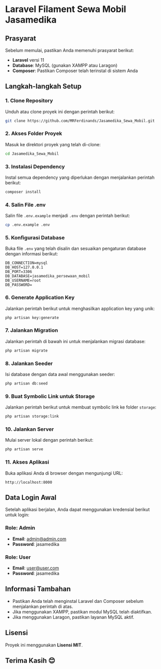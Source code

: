 # Laravel Filament Sewa Mobil Jasamedika

## Prasyarat

Sebelum memulai, pastikan Anda memenuhi prasyarat berikut:

- **Laravel** versi 11
- **Database**: MySQL (gunakan XAMPP atau Laragon)
- **Composer**: Pastikan Composer telah terinstal di sistem Anda

## Langkah-langkah Setup

### 1. Clone Repository

Unduh atau clone proyek ini dengan perintah berikut:

```bash
git clone https://github.com/MRFerdinands/Jasamedika_Sewa_Mobil.git
```

### 2. Akses Folder Proyek

Masuk ke direktori proyek yang telah di-clone:

```bash
cd Jasamedika_Sewa_Mobil
```

### 3. Instalasi Dependency

Instal semua dependency yang diperlukan dengan menjalankan perintah berikut:

```bash
composer install
```

### 4. Salin File .env

Salin file `.env.example` menjadi `.env` dengan perintah berikut:

```bash
cp .env.example .env
```

### 5. Konfigurasi Database

Buka file `.env` yang telah disalin dan sesuaikan pengaturan database dengan informasi berikut:

```
DB_CONNECTION=mysql
DB_HOST=127.0.0.1
DB_PORT=3306
DB_DATABASE=jasamedika_persewaan_mobil
DB_USERNAME=root
DB_PASSWORD=
```

### 6. Generate Application Key

Jalankan perintah berikut untuk menghasilkan application key yang unik:

```bash
php artisan key:generate
```

### 7. Jalankan Migration

Jalankan perintah di bawah ini untuk menjalankan migrasi database:

```bash
php artisan migrate
```

### 8. Jalankan Seeder

Isi database dengan data awal menggunakan seeder:

```bash
php artisan db:seed
```

### 9. Buat Symbolic Link untuk Storage

Jalankan perintah berikut untuk membuat symbolic link ke folder `storage`:

```bash
php artisan storage:link
```

### 10. Jalankan Server

Mulai server lokal dengan perintah berikut:

```bash
php artisan serve
```

### 11. Akses Aplikasi

Buka aplikasi Anda di browser dengan mengunjungi URL:

```
http://localhost:8000
```

## Data Login Awal

Setelah aplikasi berjalan, Anda dapat menggunakan kredensial berikut untuk login:

### Role: Admin
- **Email**: admin@admin.com
- **Password**: jasamedika

### Role: User
- **Email**: user@user.com
- **Password**: jasamedika

## Informasi Tambahan

- Pastikan Anda telah menginstal Laravel dan Composer sebelum menjalankan perintah di atas.
- Jika menggunakan XAMPP, pastikan modul MySQL telah diaktifkan.
- Jika menggunakan Laragon, pastikan layanan MySQL aktif.

## Lisensi

Proyek ini menggunakan **Lisensi MIT**.

## Terima Kasih 😊
